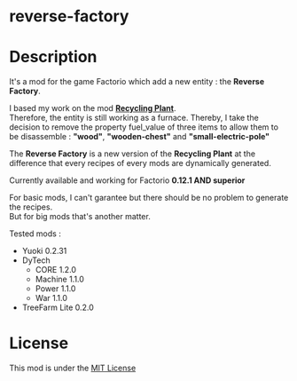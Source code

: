 # reverse-factory
# Description
It's a mod for the game Factorio which add a new entity : the __Reverse Factory__.  
  
I based my work on the mod [__Recycling Plant__][recycling_plant].  
Therefore, the entity is still working as a furnace. Thereby, I take the decision to remove the property fuel_value of three items to allow them to be disassemble : __"wood"__, __"wooden-chest"__ and __"small-electric-pole"__  
  
The __Reverse Factory__ is a new version of the __Recycling Plant__ at the difference that every recipes of every mods are dynamically generated.  
   
Currently available and working for Factorio __0.12.1 AND superior__   
  
For basic mods, I can't garantee but there should be no problem to generate the recipes.  
But for big mods that's another matter.  
  
Tested mods :  
* Yuoki 0.2.31
* DyTech
  * CORE 1.2.0
  * Machine 1.1.0
  * Power 1.1.0
  * War 1.1.0
* TreeFarm Lite 0.2.0
  
# License
  
This mod is under the [MIT License][license]

[license]: http://opensource.org/licenses/MIT
[recycling_plant]: http://www.factorioforums.com/forum/viewtopic.php?f=87&t=10247
